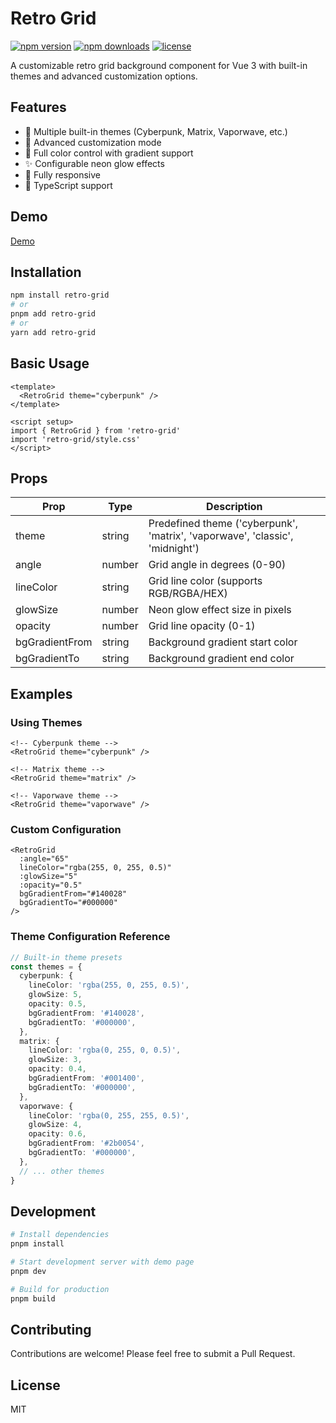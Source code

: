 # Retro Grid

[![npm version](https://img.shields.io/npm/v/retro-grid.svg)](https://www.npmjs.com/package/retro-grid)
[![npm downloads](https://img.shields.io/npm/dm/retro-grid.svg)](https://www.npmjs.com/package/retro-grid)
[![license](https://img.shields.io/npm/l/express.svg)]()

A customizable retro grid background component for Vue 3 with built-in themes and advanced customization options.

## Features

- 🎨 Multiple built-in themes (Cyberpunk, Matrix, Vaporwave, etc.)
- 🎯 Advanced customization mode
- 🌈 Full color control with gradient support
- ✨ Configurable neon glow effects
- 📱 Fully responsive
- 🔧 TypeScript support

## Demo

[Demo](https://howell5.github.io/retro-grid/)

## Installation

```bash
npm install retro-grid
# or
pnpm add retro-grid
# or
yarn add retro-grid
```

## Basic Usage

```vue
<template>
  <RetroGrid theme="cyberpunk" />
</template>

<script setup>
import { RetroGrid } from 'retro-grid'
import 'retro-grid/style.css'
</script>
```

## Props

| Prop           | Type   | Description                                                                  |
| -------------- | ------ | ---------------------------------------------------------------------------- |
| theme          | string | Predefined theme ('cyberpunk', 'matrix', 'vaporwave', 'classic', 'midnight') |
| angle          | number | Grid angle in degrees (0-90)                                                 |
| lineColor      | string | Grid line color (supports RGB/RGBA/HEX)                                      |
| glowSize       | number | Neon glow effect size in pixels                                              |
| opacity        | number | Grid line opacity (0-1)                                                      |
| bgGradientFrom | string | Background gradient start color                                              |
| bgGradientTo   | string | Background gradient end color                                                |

## Examples

### Using Themes

```vue
<!-- Cyberpunk theme -->
<RetroGrid theme="cyberpunk" />

<!-- Matrix theme -->
<RetroGrid theme="matrix" />

<!-- Vaporwave theme -->
<RetroGrid theme="vaporwave" />
```

### Custom Configuration

```vue
<RetroGrid
  :angle="65"
  lineColor="rgba(255, 0, 255, 0.5)"
  :glowSize="5"
  :opacity="0.5"
  bgGradientFrom="#140028"
  bgGradientTo="#000000"
/>
```

### Theme Configuration Reference

```typescript
// Built-in theme presets
const themes = {
  cyberpunk: {
    lineColor: 'rgba(255, 0, 255, 0.5)',
    glowSize: 5,
    opacity: 0.5,
    bgGradientFrom: '#140028',
    bgGradientTo: '#000000',
  },
  matrix: {
    lineColor: 'rgba(0, 255, 0, 0.5)',
    glowSize: 3,
    opacity: 0.4,
    bgGradientFrom: '#001400',
    bgGradientTo: '#000000',
  },
  vaporwave: {
    lineColor: 'rgba(0, 255, 255, 0.5)',
    glowSize: 4,
    opacity: 0.6,
    bgGradientFrom: '#2b0054',
    bgGradientTo: '#000000',
  },
  // ... other themes
}
```

## Development

```bash
# Install dependencies
pnpm install

# Start development server with demo page
pnpm dev

# Build for production
pnpm build
```

## Contributing

Contributions are welcome! Please feel free to submit a Pull Request.

## License

MIT
